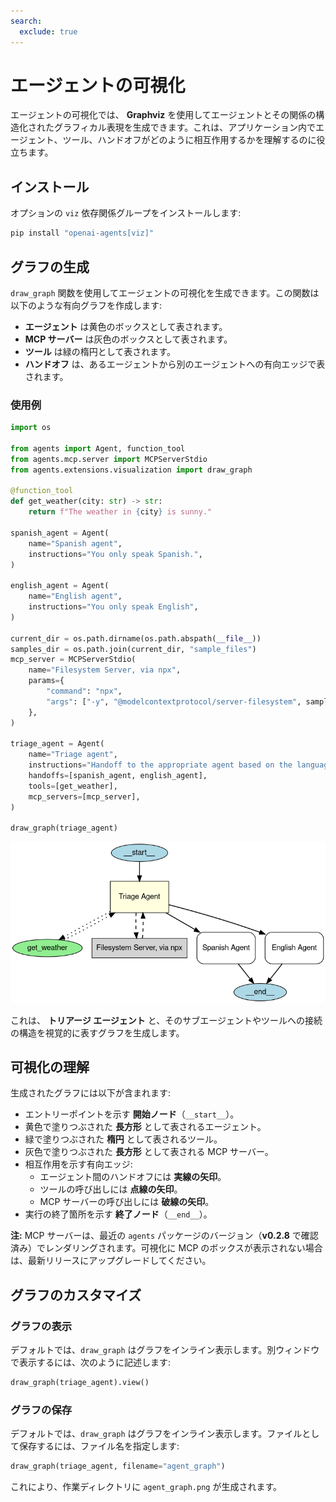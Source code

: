 ```yaml
---
search:
  exclude: true
---
```

# エージェントの可視化

エージェントの可視化では、 **Graphviz** を使用してエージェントとその関係の構造化されたグラフィカル表現を生成できます。これは、アプリケーション内でエージェント、ツール、ハンドオフがどのように相互作用するかを理解するのに役立ちます。

## インストール

オプションの `viz` 依存関係グループをインストールします:

```bash
pip install "openai-agents[viz]"
```

## グラフの生成

`draw_graph` 関数を使用してエージェントの可視化を生成できます。この関数は以下のような有向グラフを作成します:

- **エージェント** は黄色のボックスとして表されます。
- **MCP サーバー** は灰色のボックスとして表されます。
- **ツール** は緑の楕円として表されます。
- **ハンドオフ** は、あるエージェントから別のエージェントへの有向エッジで表されます。

### 使用例

```python
import os

from agents import Agent, function_tool
from agents.mcp.server import MCPServerStdio
from agents.extensions.visualization import draw_graph

@function_tool
def get_weather(city: str) -> str:
    return f"The weather in {city} is sunny."

spanish_agent = Agent(
    name="Spanish agent",
    instructions="You only speak Spanish.",
)

english_agent = Agent(
    name="English agent",
    instructions="You only speak English",
)

current_dir = os.path.dirname(os.path.abspath(__file__))
samples_dir = os.path.join(current_dir, "sample_files")
mcp_server = MCPServerStdio(
    name="Filesystem Server, via npx",
    params={
        "command": "npx",
        "args": ["-y", "@modelcontextprotocol/server-filesystem", samples_dir],
    },
)

triage_agent = Agent(
    name="Triage agent",
    instructions="Handoff to the appropriate agent based on the language of the request.",
    handoffs=[spanish_agent, english_agent],
    tools=[get_weather],
    mcp_servers=[mcp_server],
)

draw_graph(triage_agent)
```

![エージェント グラフ](../assets/images/graph.png)

これは、 **トリアージ エージェント** と、そのサブエージェントやツールへの接続の構造を視覚的に表すグラフを生成します。


## 可視化の理解

生成されたグラフには以下が含まれます:

- エントリーポイントを示す **開始ノード**（`__start__`）。
- 黄色で塗りつぶされた **長方形** として表されるエージェント。
- 緑で塗りつぶされた **楕円** として表されるツール。
- 灰色で塗りつぶされた **長方形** として表される MCP サーバー。
- 相互作用を示す有向エッジ:
  - エージェント間のハンドオフには **実線の矢印**。
  - ツールの呼び出しには **点線の矢印**。
  - MCP サーバーの呼び出しには **破線の矢印**。
- 実行の終了箇所を示す **終了ノード**（`__end__`）。

**注:** MCP サーバーは、最近の `agents` パッケージのバージョン（**v0.2.8** で確認済み）でレンダリングされます。可視化に MCP のボックスが表示されない場合は、最新リリースにアップグレードしてください。

## グラフのカスタマイズ

### グラフの表示
デフォルトでは、`draw_graph` はグラフをインライン表示します。別ウィンドウで表示するには、次のように記述します:

```python
draw_graph(triage_agent).view()
```

### グラフの保存
デフォルトでは、`draw_graph` はグラフをインライン表示します。ファイルとして保存するには、ファイル名を指定します:

```python
draw_graph(triage_agent, filename="agent_graph")
```

これにより、作業ディレクトリに `agent_graph.png` が生成されます。
